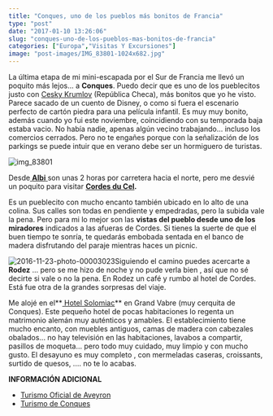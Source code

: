 ```yaml
---
title: "Conques, uno de los pueblos más bonitos de Francia"
type: "post"
date: "2017-01-10 13:26:06"
slug: "conques-uno-de-los-pueblos-mas-bonitos-de-francia"
categories: ["Europa","Visitas Y Excursiones"]
image: "post-images/IMG_83801-1024x682.jpg"
---
```


La última etapa de mi mini-escapada por el Sur de Francia me llevó un poquito más lejos... a **Conques**. Puedo decir que es uno de los pueblecitos justo con [Cesky Krumlov](http://www.missviajes.com/cesky-krumlov-cuento-hadas-8420/) (República Checa), más bonitos que yo he visto. Parece sacado de un cuento de Disney, o como si fuera el escenario perfecto de cartón piedra para una película infantil. Es muy muy bonito, además cuando yo fui este noviembre, coincidiendo con su temporada baja estaba vacio. No había nadie, apenas algún vecino trabajando... incluso los comercios cerrados. Pero no te engañes porque con la señalización de los parkings se puede intuir que en verano debe ser un hormiguero de turistas.





![img_83801](post-images/IMG_83801-1024x682.jpg)  
  
   
  
Desde[ **Albi** ](http://www.missviajes.com/albi-la-ciudad-de-toulouse-lautrec/)son unas 2 horas por carretera hacia el norte, pero me desvié un poquito para visitar **[Cordes du Cel](http://www.turismo-midi-pyrenees.es/cordes-sur-ciel-grand-site-de-midi-pyrenees/cordes-sur-ciel/tabid/8297/offreid/59ddc031-25f7-4967-a618-50a30a3a1918/detail.aspx).** 

Es un pueblecito con mucho encanto también ubicado en lo alto de una colina. Sus calles son todas en pendiente y empedradas, pero la subida vale la pena. Pero para mi lo mejor son las **vistas del pueblo desde uno de los miradores** indicados a las afueras de Cordes. Si tienes la suerte de que el buen tiempo te sonría, te quedarás embobada sentada en el banco de madera disfrutando del paraje mientras haces un picnic.



![2016-11-23-photo-00003023](post-images/2016-11-23-PHOTO-00003023.jpg)Siguiendo el camino puedes acercarte a **Rodez** ... pero se me hizo de noche y no pude verla bien , así que no sé decirte si vale o no la pena. En Rodez un café y rumbo al hotel de Cordes. Está fue otra de la grandes sorpresas del viaje.



Me alojé en el**[ Hotel Solomiac](https://www.booking.com/hotel/fr/solomiac-grand-vabre.en.html?aid=1294466&no_rooms=1&group_adults=1)** en Grand Vabre (muy cerquita de Conques). Este pequeño hotel de pocas habitaciones lo regenta un matrimonio alemán muy auténticos y amables. El establecimiento tiene mucho encanto, con muebles antiguos, camas de madera con cabezales obalados... no hay televisión en las habitaciones, lavabos a compartir, pasillos de moqueta... pero todo muy cuidado, muy limpio y con mucho gusto. El desayuno es muy completo , con mermeladas caseras, croissants, surtido de quesos, .... no te lo acabas.







**INFORMACIÓN ADICIONAL** 



- [Turismo Oficial de Aveyron ](http://www.tourisme-aveyron.com/es/descubrir/los-grandes-clasicos/conques.php)
- [Turismo de Conques](http://www.tourisme-conques.fr/es/)